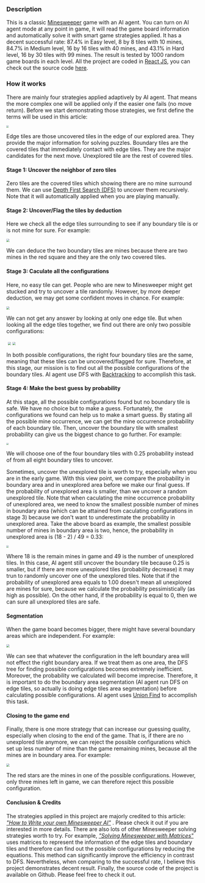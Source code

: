 ### Description

This is a classic [Minesweeper](https://en.wikipedia.org/wiki/Minesweeper_(video_game)) game with an AI agent. You can turn on AI agent mode at any point in game, it will read the game board information and automatically solve it with smart game strategies applied. It has a decent successful rate:  87.4% in Easy level, 8 by 8 tiles with 10 mines, 84.7% in Medium level, 16 by 16 tiles with 40 mines, and 43.1% in Hard level, 16 by 30 tiles with 99 mines. The result is tested by 1000 random game boards in each level. All the project are coded in [React JS](https://reactjs.org/), you can check out the source code [here](https://github.com/whereitisvc/minesweeper-reactjs).

### How it works

There are mainly four strategies applied adaptively by AI agent. That means the more complex one will be applied only if the easier one fails (no move return). Before we start demonstrating those strategies, we first define the terms will be used in this article:

<img src="demo/term.png" style="zoom:40%" />

Edge tiles are those uncovered tiles in the edge of our explored area. They provide the major information for solving puzzles. Boundary tiles are the covered tiles that immediately contact with edge tiles. They are the major candidates for the next move. Unexplored tile are the rest of covered tiles.

#### Stage 1: Uncover the neighbor of zero tiles

Zero tiles are the covered tiles which showing there are no mine surround them. We can use [Depth First Search (DFS)](https://en.wikipedia.org/wiki/Depth-first_search) to uncover them recursively. Note that it will automatically applied when you are playing manually.

#### Stage 2: Uncover/Flag the tiles by deduction 

Here we check all the edge tiles surrounding to see if any boundary tile is or is not mine for sure. For example: 

<img src="demo/stage2.png" style="zoom:50%" />

We can deduce the two boundary tiles are mines because there are two mines in the red square and they are the only two covered tiles.

#### Stage 3: Caculate all the configurations

Here, no easy tile can get. People who are new to Minesweeper might get stucked and try to uncover a tile randomly. However, by more deeper deduction, we may get some confident moves in chance. For example:  

<img src="demo/stage3a.png" style="zoom:50%" />

We can not get any answer by looking at only one edge tile. But when looking all the edge tiles together, we find out there are only two possible configurations:

​							<img src="demo/stage3b.png" style="zoom:50%" /> <img src="demo/stage3c.png" style="zoom:50%" />

In both possible configurations, the right four boundary tiles are the same, meaning that these tiles can be uncovered/flagged for sure. Therefore, at this stage, our mission is to find out all the possible configurations of the boundary tiles. AI agent use DFS with [Backtracking](https://en.wikipedia.org/wiki/Backtracking) to accomplish this task.

#### Stage 4: Make the best guess by probability 

At this stage, all the possible configurations found but no boundary tile is safe. We have no choice but to make a guess. Fortunately, the configurations we found can help us to make a smart guess. By stating all the possible mine occurrence, we can get the mine occurrence  probability of each boundary tile. Then, uncover the boundary tile with smallest probability can give us the biggest chance to go further. For example:

<img src="demo/stage4a.png" style="zoom:35%" />

We will choose one of the four boundary tiles with 0.25 probability instead of from all eight boundary tiles to uncover. 

Sometimes, uncover the unexplored tile is worth to try, especially when you are in the early game. With this view point, we compare the probability in boundary area and in unexplored area before we make our final guess. If the probability of unexplored area is smaller, than we uncover a random unexplored tile. Note that when caculating the mine occurrence probability of unexplored area, we need to know the smallest possible number of mines in boundary area (which can be attained from caculating configurations in stage 3) because we don't want to underestimate the probability in unexplored area. Take the above board as example, the smallest possible number of mines in boundary area is two, hence, the probability in unexplored area is (18 - 2) / 49 = 0.33:

<img src="demo/stage4b.png" style="zoom:35%" />

Where 18 is the remain mines in game and 49 is the number of unexplored tiles. In this case, AI agent still uncover the boundary tile because 0.25 is smaller, but if there are more unexplored tiles (probability decrease) it may trun to randomly uncover one of the unexplored tiles. Note that if the probability of unexplored area equals to 1.00 doesn't mean all unexplored are mines for sure, because we calculate the probability pessimistically (as high as possible). On the other hand, if the probability is equal to 0, then we can sure all unexplored tiles are safe. 

#### Segmentation

When the game board becomes bigger, there might have several boundary areas which are independent. For example:

<img src="demo/segment.png" style="zoom:50%" />

We can see that whatever the configuration in the left boundary area will not effect the right boundary area. If we treat them as one area, the DFS tree for finding possible configurations becomes extremely inefficient. Moreover, the probability we calculated will become imprecise. Therefore, it is important to do the boundary area segmentation (AI agent run DFS on edge tiles, so actually is doing edge tiles area segmentation) before calculating possible configurations. AI agent uses [Union Find](https://en.wikipedia.org/wiki/Disjoint-set_data_structure) to accomplish this task.

#### Closing to the game end

Finally, there is one more strategy that can increase our guessing quality, especially when closing to the end of the game. That is, if there are no unexplored tile anymore, we can reject the possible configurations which set up less number of mine than the game remaining mines, because all the mines are in boundary area. For example:

<img src="demo/close2.png" style="zoom:50%" />

The red stars are the mines in one of the possible configurations. However, only three mines left in game, we can therefore reject this possible configuration.

#### Conclusion & Credits

The strategies applied in this project are majorly credited to this article: *["How to Write your own Minesweeper AI"](https://luckytoilet.wordpress.com/2012/12/23/2125/)* . Please check it out if you are interested in more details. There are also lots of other Minesweeper solving strategies worth to try. For example, *["Solving Minesweeper with Matrices"](https://massaioli.wordpress.com/2013/01/12/solving-minesweeper-with-matricies/comment-page-1/)* uses matrices to represent the information of the edge tiles and boundary tiles and therefore can find out the possible configurations by reducing the equations. This method can significantly improve the efficiency in contrast to DFS. Nevertheless, when comparing to the successful rate, I believe this project demonstrates decent result. Finally, the source code of the project is available on Github. Please feel free to check it out.

